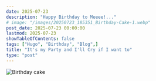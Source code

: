 ```yaml
---
date: 2025-07-23
description: "Happy Birthday to Meeee!..."
# image: "/images/20250723_185351_Birthday-Cake-1.webp"
post_date: 2025-07-23 00:00:00
lastmod: 2025-07-23
showTableOfContents: false
tags: ["Hugo", "Birthday", "Blog",]
title: "It's my Party and I'll Cry if I want to"
type: "post"
---
```


![Birthday cake](/images/20250723_185351_Birthday-Cake-1.webp)
